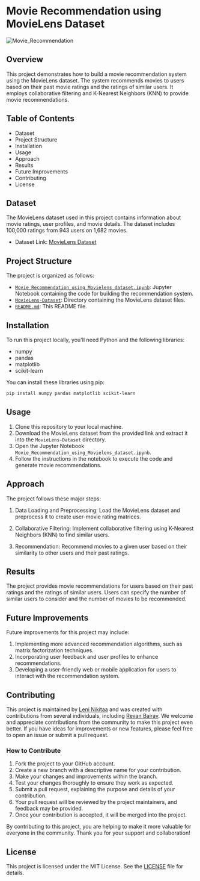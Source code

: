 # Movie Recommendation using MovieLens Dataset

![Movie_Recommendation](https://img.shields.io/badge/Movie_Recommendation-Using_Machine%20Learning-blue
)

## Overview

This project demonstrates how to build a movie recommendation system using the MovieLens dataset. The system recommends movies to users based on their past movie ratings and the ratings of similar users. It employs collaborative filtering and K-Nearest Neighbors (KNN) to provide movie recommendations.

## Table of Contents

- Dataset
- Project Structure
- Installation
- Usage
- Approach
- Results
- Future Improvements
- Contributing
- License

## Dataset

The MovieLens dataset used in this project contains information about movie ratings, user profiles, and movie details. The dataset includes 100,000 ratings from 943 users on 1,682 movies.

- Dataset Link: [MovieLens Dataset](https://github.com/Leni-Nikitaa/Movie-Recommendation/tree/main/MovieLens-Dataset)

## Project Structure

The project is organized as follows:

- [`Movie_Recommendation_using_Movielens_dataset.ipynb`](https://github.com/Leni-Nikitaa/Movie-Recommendation/blob/main/Movie_Recommendation_using_Movielens_dataset.ipynb): Jupyter Notebook containing the code for building the recommendation system.
- [`MovieLens-Dataset`](https://github.com/Leni-Nikitaa/Movie-Recommendation/tree/main/MovieLens-Dataset): Directory containing the MovieLens dataset files.
- [`README.md`](https://github.com/Leni-Nikitaa/Movie-Recommendation/blob/main/README.md): This README file.

## Installation

To run this project locally, you'll need Python and the following libraries:

- numpy
- pandas
- matplotlib
- scikit-learn

You can install these libraries using pip:

```bash
pip install numpy pandas matplotlib scikit-learn
```

## Usage

1. Clone this repository to your local machine.
2. Download the MovieLens dataset from the provided link and extract it into the `MovieLens-Dataset` directory.
3. Open the Jupyter Notebook `Movie_Recommendation_using_Movielens_dataset.ipynb`.
4. Follow the instructions in the notebook to execute the code and generate movie recommendations.

## Approach

The project follows these major steps:

1. Data Loading and Preprocessing: Load the MovieLens dataset and preprocess it to create user-movie rating matrices.

2. Collaborative Filtering: Implement collaborative filtering using K-Nearest Neighbors (KNN) to find similar users.

3. Recommendation: Recommend movies to a given user based on their similarity to other users and their past ratings.

## Results

The project provides movie recommendations for users based on their past ratings and the ratings of similar users. Users can specify the number of similar users to consider and the number of movies to be recommended.

## Future Improvements

Future improvements for this project may include:

1. Implementing more advanced recommendation algorithms, such as matrix factorization techniques.
2. Incorporating user feedback and user profiles to enhance recommendations.
3. Developing a user-friendly web or mobile application for users to interact with the recommendation system.

## Contributing

This project is maintained by [Leni Nikitaa](https://github.com/Leni-Nikitaa) and was created with contributions from several individuals, including [Revan Bairav](https://github.com/Revan-Bairav). We welcome and appreciate contributions from the community to make this project even better. If you have ideas for improvements or new features, please feel free to open an issue or submit a pull request.

### How to Contribute

1. Fork the project to your GitHub account.
2. Create a new branch with a descriptive name for your contribution.
3. Make your changes and improvements within the branch.
4. Test your changes thoroughly to ensure they work as expected.
5. Submit a pull request, explaining the purpose and details of your contribution.
6. Your pull request will be reviewed by the project maintainers, and feedback may be provided.
7. Once your contribution is accepted, it will be merged into the project.

By contributing to this project, you are helping to make it more valuable for everyone in the community. Thank you for your support and collaboration!

## License
This project is licensed under the MIT License. See the [LICENSE](https://github.com/Leni-Nikitaa/Movie-Recommendation/blob/main/LICENSE) file for details.
